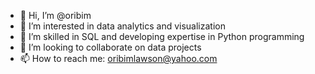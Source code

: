 - 👋 Hi, I’m @oribim
- 👀 I’m interested in data analytics and visualization
- 🌱 I’m skilled in SQL and developing expertise in Python programming
- 💞️ I’m looking to collaborate on data projects
- 📫 How to reach me: oribimlawson@yahoo.com

<!---
oribim/oribim is a ✨ special ✨ repository because its `README.md` (this file) appears on your GitHub profile.
You can click the Preview link to take a look at your changes.
--->
